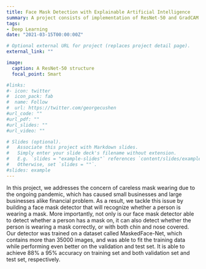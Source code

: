 ```yaml
---
title: Face Mask Detection with Explainable Artificial Intelligence
summary: A project consists of implementation of ResNet-50 and GradCAM
tags:
- Deep Learning
date: "2021-03-15T00:00:00Z"

# Optional external URL for project (replaces project detail page).
external_link: ""

image: 
  caption: A ResNet-50 structure
  focal_point: Smart

#links:
#- icon: twitter
#  icon_pack: fab
#  name: Follow
#  url: https://twitter.com/georgecushen
#url_code: ""
#url_pdf: ""
#url_slides: ""
#url_video: ""

# Slides (optional).
#   Associate this project with Markdown slides.
#   Simply enter your slide deck's filename without extension.
#   E.g. `slides = "example-slides"` references `content/slides/example-slides.md`.
#   Otherwise, set `slides = ""`.
#slides: example
---
```


In this project, we addresses the concern of careless mask wearing due to the ongoing pandemic, which has caused small businesses and large businesses alike financial problem. As a result, we tackle this issue by building a face mask detector that will recognize whether a person is wearing a mask. More importantly, not only is our face mask detector able to detect whether a person has a mask on, it can also detect whether the person is wearing a mask correctly, or with both chin and nose covered. Our detector was trained on a dataset called MaskedFace-Net, which contains more than 35000 images, and was able to fit the training data while performing even better on the validation and test set. It is able to achieve 88% a 95% accuracy on training set and both validation set and test set, respectively. 

